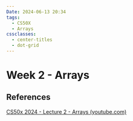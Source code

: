 ```yaml
---
Date: 2024-06-13 20:34
tags:
  - CS50X
  - Arrays
cssclasses:
  - center-titles
  - dot-grid
---
```

# Week 2 - Arrays





## References

[CS50x 2024 - Lecture 2 - Arrays (youtube.com)](https://www.youtube.com/watch?v=4vU4aEFmTSo)